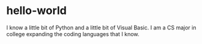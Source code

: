 # hello-world
I know a little bit of Python and a little bit of Visual Basic. 
I am a CS major in college expanding the coding languages that I know.
